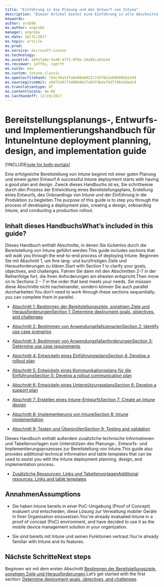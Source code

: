```yaml
---
title: "Einführung in die Planung und den Entwurf von Intune"
description: "Dieser Artikel bietet eine Einführung in alle Abschnitte der Planung, des Entwurfs und der Implementierung von Intune. Tools zum Bestimmen von Zielen, Anwendungsfallszenarien und Anforderungen, Erstellen von Rollout- und Kommunikationsplänen sowie von Support-, Test- und Überprüfungsplänen."
keywords: 
author: arob98
ms.author: angrobe
manager: angrobe
ms.date: 10/31/2017
ms.topic: article
ms.prod: 
ms.service: microsoft-intune
ms.technology: 
ms.assetid: a65efa6e-4a48-47f3-8f6e-34a85ca64ced
ms.reviewer: jeffbu, cgerth
ms.suite: ems
ms.custom: intune-classic
ms.openlocfilehash: 754c38a33fa6e08a6022c726f6e1eb8088b82e94
ms.sourcegitcommit: a9d734877340894637e03f4b4ef83f7d01ddedc8
ms.translationtype: HT
ms.contentlocale: de-DE
ms.lasthandoff: 12/19/2017
---
```

# <a name="intune-deployment-planning-design-and-implementation-guide"></a><span data-ttu-id="c217e-104">Bereitstellungsplanungs-, Entwurfs- und Implementierungshandbuch für Intune</span><span class="sxs-lookup"><span data-stu-id="c217e-104">Intune deployment planning, design, and implementation guide</span></span>

[!INCLUDE[note for both-portals](./includes/note-for-both-portals.md)]

<span data-ttu-id="c217e-105">Eine erfolgreiche Bereitstellung von Intune beginnt mit einer guten Planung und einem guten Entwurf.</span><span class="sxs-lookup"><span data-stu-id="c217e-105">A successful Intune deployment starts with having a good plan and design.</span></span> <span data-ttu-id="c217e-106">Zweck dieses Handbuchs ist es, Sie schrittweise durch den Prozess der Entwicklung eines Bereitstellungsplans, Erstellung eines Entwurfs, des Onboardings von Intune und der Einführung in die Produktion zu begleiten.</span><span class="sxs-lookup"><span data-stu-id="c217e-106">The purpose of this guide is to step you through the process of developing a deployment plan, creating a design, onboarding Intune, and conducting a production rollout.</span></span>

## <a name="whats-included-in-this-guide"></a><span data-ttu-id="c217e-107">Inhalt dieses Handbuchs</span><span class="sxs-lookup"><span data-stu-id="c217e-107">What’s included in this guide?</span></span>

<span data-ttu-id="c217e-108">Dieses Handbuch enthält Abschnitte, in denen Sie lückenlos durch die Bereitstellung von Intune geführt werden.</span><span class="sxs-lookup"><span data-stu-id="c217e-108">This guide includes sections that will walk you through the end-to-end process of deploying Intune.</span></span> <span data-ttu-id="c217e-109">Beginnen Sie mit Abschnitt 1, um Ihre lang- und kurzfristigen Ziele und Herausforderungen zu klären.</span><span class="sxs-lookup"><span data-stu-id="c217e-109">Start with Section 1 to clarify your goals, objectives, and challenges.</span></span> <span data-ttu-id="c217e-110">Fahren Sie dann mit den Abschnitten 2-7 in der Reihenfolge fort, die Ihren Anforderungen am ehesten entspricht.</span><span class="sxs-lookup"><span data-stu-id="c217e-110">Then move on to Sections 2 – 7 in the order that best meets your needs.</span></span> <span data-ttu-id="c217e-111">Sie müssen diese Abschnitte nicht nacheinander, sondern können Sie auch parallel durcharbeiten.</span><span class="sxs-lookup"><span data-stu-id="c217e-111">You don't need to work through these sections sequentially; you can complete them in parallel.</span></span>

-   [<span data-ttu-id="c217e-112">Abschnitt 1: Bestimmen der Bereitstellungsziele, sonstigen Ziele und Herausforderungen</span><span class="sxs-lookup"><span data-stu-id="c217e-112">Section 1: Determine deployment goals, objectives, and challenges</span></span>](planning-guide-deployment-goals.md)

-   [<span data-ttu-id="c217e-113">Abschnitt 2: Bestimmen von Anwendungsfallszenarien</span><span class="sxs-lookup"><span data-stu-id="c217e-113">Section 2: Identify use case scenarios</span></span>](planning-guide-scenarios.md)

-   [<span data-ttu-id="c217e-114">Abschnitt 3: Bestimmen von Anwendungsfallanforderungen</span><span class="sxs-lookup"><span data-stu-id="c217e-114">Section 3: Determine use case requirements</span></span>](planning-guide-requirements.md)

-   [<span data-ttu-id="c217e-115">Abschnitt 4: Entwickeln eines Einführungsplans</span><span class="sxs-lookup"><span data-stu-id="c217e-115">Section 4: Develop a rollout plan</span></span>](planning-guide-rollout-plan.md)

-   [<span data-ttu-id="c217e-116">Abschnitt 5: Entwickeln eines Kommunikationsplans für die Einführung</span><span class="sxs-lookup"><span data-stu-id="c217e-116">Section 5: Develop a rollout communication plan</span></span>](planning-guide-communication-plan.md)

-   [<span data-ttu-id="c217e-117">Abschnitt 6: Entwickeln eines Unterstützungsplans</span><span class="sxs-lookup"><span data-stu-id="c217e-117">Section 6: Develop a support plan</span></span>](planning-guide-support-plan.md)

-   [<span data-ttu-id="c217e-118">Abschnitt 7: Erstellen eines Intune-Entwurfs</span><span class="sxs-lookup"><span data-stu-id="c217e-118">Section 7: Create an Intune design</span></span>](planning-guide-design.md)

-   [<span data-ttu-id="c217e-119">Abschnitt 8: Implementierung von Intune</span><span class="sxs-lookup"><span data-stu-id="c217e-119">Section 8: Intune implementation</span></span>](planning-guide-onboarding.md)

-   [<span data-ttu-id="c217e-120">Abschnitt 9: Testen und Überprüfen</span><span class="sxs-lookup"><span data-stu-id="c217e-120">Section 9: Testing and validation</span></span>](planning-guide-test-validation.md)

<span data-ttu-id="c217e-121">Dieses Handbuch enthält außerdem zusätzliche technische Informationen und Tabellenvorlagen zum Unterstützen des Planungs-, Entwurfs- und Implementierungsprozesses zur Bereitstellung von Intune.</span><span class="sxs-lookup"><span data-stu-id="c217e-121">This guide also provides additional technical information and table templates that can be used to assist you with the Intune deployment planning, design, and implementation process.</span></span>

-   [<span data-ttu-id="c217e-122">Zusätzliche Ressourcen: Links und Tabellenvorlagen</span><span class="sxs-lookup"><span data-stu-id="c217e-122">Additional resources: Links and table templates</span></span>](planning-guide-resources.md)

## <a name="assumptions"></a><span data-ttu-id="c217e-123">Annahmen</span><span class="sxs-lookup"><span data-stu-id="c217e-123">Assumptions</span></span>

-   <span data-ttu-id="c217e-124">Sie haben Intune bereits in einer PoC-Umgebung (Proof of Concept) evaluiert und entschieden, diese Lösung zur Verwaltung mobiler Geräte in Ihrer Organisation einzusetzen.</span><span class="sxs-lookup"><span data-stu-id="c217e-124">You've already evaluated Intune in a proof of concept (PoC) environment, and have decided to use it as the mobile device management solution in your organization.</span></span>

-   <span data-ttu-id="c217e-125">Sie sind bereits mit Intune und seinen Funktionen vertraut.</span><span class="sxs-lookup"><span data-stu-id="c217e-125">You're already familiar with Intune and its features.</span></span>

## <a name="next-steps"></a><span data-ttu-id="c217e-126">Nächste Schritte</span><span class="sxs-lookup"><span data-stu-id="c217e-126">Next steps</span></span>

<span data-ttu-id="c217e-127">Beginnen wir mit dem ersten Abschnitt [Bestimmen der Bereitstellungsziele, sonstigen Ziele und Herausforderungen](planning-guide-deployment-goals.md).</span><span class="sxs-lookup"><span data-stu-id="c217e-127">Let’s get started with the first section: [Determine deployment goals, objectives, and challenges](planning-guide-deployment-goals.md).</span></span>
